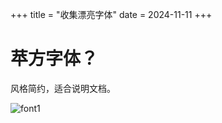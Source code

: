 +++
title = "收集漂亮字体"
date = 2024-11-11
+++

# 苹方字体？
风格简约，适合说明文档。

![font1](https://linxz-aliyun.oss-cn-shenzhen.aliyuncs.com/images/%E4%B8%AD%E6%96%87%E5%A5%BD%E5%AD%97%E4%BD%931.png)


